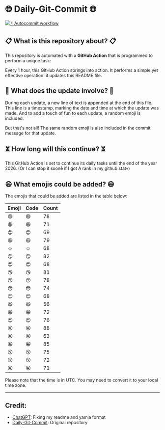 # 🌐 Daily-Git-Commit 🌐

[![🃏 Autocommit workflow](https://github.com/kleqing/git-auto-commit/actions/workflows/main.yaml/badge.svg?event=check_run)](https://github.com/kleqing/git-auto-commit/actions/workflows/main.yaml)

## 📋 What is this repository about? 📋

This repository is automated with a **GitHub Action** that is programmed to perform a unique task:

Every 1 hour, this GitHub Action springs into action. It performs a simple yet effective operation: it updates this README file.

## 🔄 What does the update involve? 🔄

During each update, a new line of text is appended at the end of this file. This line is a timestamp, marking the date and time at which the update was made. And to add a touch of fun to each update, a random emoji is included.

But that's not all! The same random emoji is also included in the commit message for that update.

## ⏳ How long will this continue? ⏳

This GitHub Action is set to continue its daily tasks until the end of the year 2026. (Or I can stop it soonẻ if I got A rank in my github stat💀)

## 😄 What emojis could be added? 😄

The emojis that could be added are listed in the table below:

| Emoji | Code | Count |
| --- | --- | --- |
| 😄 | :smile: | 78 |
| 😆 | :laughing: | 71 |
| 😊 | :blush: | 69 |
| 😀 | :smiley: | 79 |
| ☺️ | :relaxed: | 68 |
| 😏 | :smirk: | 82 |
| 😍 | :heart_eyes: | 68 |
| 😘 | :kissing_heart: | 81 |
| 😚 | :kissing_closed_eyes: | 78 |
| 😳 | :flushed: | 74 |
| 😌 | :relieved: | 68 |
| 😆 | :satisfied: | 56 |
| 😁 | :grin: | 72 |
| 😉 | :wink: | 76 |
| 😜 | :stuck_out_tongue_winking_eye: | 88 |
| 😝 | :stuck_out_tongue_closed_eyes: | 63 |
| 😀 | :grinning: | 85 |
| 😗 | :kissing: | 75 |
| 😙 | :kissing_smiling_eyes: | 72 |
| 😛 | :stuck_out_tongue: | 71 |

Please note that the time is in UTC. You may need to convert it to your local time zone.

---

## Credit:

- [ChatGPT](chatgpt.com): Fixing my readme and yamla format
- [Daily-Git-Commit](https://github.com/diegomarty/daily-git-commit): Original repository

